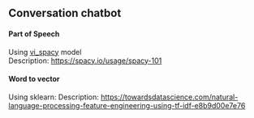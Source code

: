 ## Conversation chatbot
#### Part of Speech
Using [vi_spacy](https://github.com/trungtv/vi_spacy) model <br>
Description: https://spacy.io/usage/spacy-101
#### Word to vector
Using sklearn:
Description: https://towardsdatascience.com/natural-language-processing-feature-engineering-using-tf-idf-e8b9d00e7e76